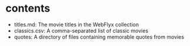 # contents

- titles.md: The movie titles in the WebFlyx collection
- classics.csv: A comma-separated list of classic movies
- quotes: A directory of files containing memorable quotes from movies 

